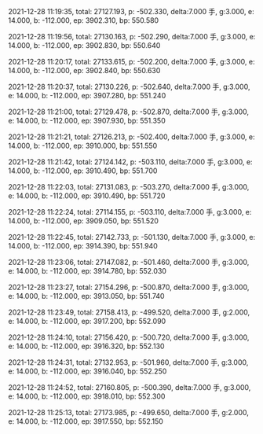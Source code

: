 2021-12-28 11:19:35, total: 27127.193, p: -502.330, delta:7.000 手, g:3.000, e: 14.000, b: -112.000, ep: 3902.310, bp: 550.580

2021-12-28 11:19:56, total: 27130.163, p: -502.290, delta:7.000 手, g:3.000, e: 14.000, b: -112.000, ep: 3902.830, bp: 550.640

2021-12-28 11:20:17, total: 27133.615, p: -502.200, delta:7.000 手, g:3.000, e: 14.000, b: -112.000, ep: 3902.840, bp: 550.630

2021-12-28 11:20:37, total: 27130.226, p: -502.640, delta:7.000 手, g:3.000, e: 14.000, b: -112.000, ep: 3907.280, bp: 551.240

2021-12-28 11:21:00, total: 27129.478, p: -502.870, delta:7.000 手, g:3.000, e: 14.000, b: -112.000, ep: 3907.930, bp: 551.350

2021-12-28 11:21:21, total: 27126.213, p: -502.400, delta:7.000 手, g:3.000, e: 14.000, b: -112.000, ep: 3910.000, bp: 551.550

2021-12-28 11:21:42, total: 27124.142, p: -503.110, delta:7.000 手, g:3.000, e: 14.000, b: -112.000, ep: 3910.490, bp: 551.700

2021-12-28 11:22:03, total: 27131.083, p: -503.270, delta:7.000 手, g:3.000, e: 14.000, b: -112.000, ep: 3910.490, bp: 551.720

2021-12-28 11:22:24, total: 27114.155, p: -503.110, delta:7.000 手, g:3.000, e: 14.000, b: -112.000, ep: 3909.050, bp: 551.520

2021-12-28 11:22:45, total: 27142.733, p: -501.130, delta:7.000 手, g:3.000, e: 14.000, b: -112.000, ep: 3914.390, bp: 551.940

2021-12-28 11:23:06, total: 27147.082, p: -501.460, delta:7.000 手, g:3.000, e: 14.000, b: -112.000, ep: 3914.780, bp: 552.030

2021-12-28 11:23:27, total: 27154.296, p: -500.870, delta:7.000 手, g:3.000, e: 14.000, b: -112.000, ep: 3913.050, bp: 551.740

2021-12-28 11:23:49, total: 27158.413, p: -499.520, delta:7.000 手, g:2.000, e: 14.000, b: -112.000, ep: 3917.200, bp: 552.090

2021-12-28 11:24:10, total: 27156.420, p: -500.720, delta:7.000 手, g:3.000, e: 14.000, b: -112.000, ep: 3916.320, bp: 552.130

2021-12-28 11:24:31, total: 27132.953, p: -501.960, delta:7.000 手, g:3.000, e: 14.000, b: -112.000, ep: 3916.040, bp: 552.250

2021-12-28 11:24:52, total: 27160.805, p: -500.390, delta:7.000 手, g:3.000, e: 14.000, b: -112.000, ep: 3918.010, bp: 552.300

2021-12-28 11:25:13, total: 27173.985, p: -499.650, delta:7.000 手, g:2.000, e: 14.000, b: -112.000, ep: 3917.550, bp: 552.150